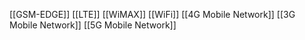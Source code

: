 [[GSM-EDGE]]
[[LTE]]
[[WiMAX]]
[[WiFi]]
[[4G Mobile Network]]
[[3G Mobile Network]]
[[5G Mobile Network]]